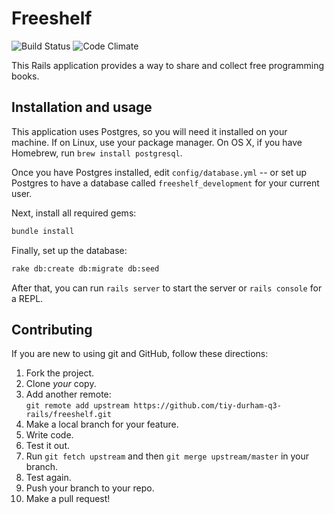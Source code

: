 # Freeshelf

![Build Status](https://travis-ci.org/tiy-durham-q3-rails/freeshelf.svg?branch=master)
![Code Climate](https://codeclimate.com/github/tiy-durham-q3-rails/freeshelf.png)

This Rails application provides a way to share and collect free programming books.

## Installation and usage

This application uses Postgres, so you will need it installed on your machine. If on Linux, use your package manager.
On OS X, if you have Homebrew, run `brew install postgresql`.

Once you have Postgres installed, edit `config/database.yml` -- or set up Postgres to have a database called 
`freeshelf_development` for your current user.

Next, install all required gems:

```sh
bundle install
```

Finally, set up the database:

```sh
rake db:create db:migrate db:seed
```

After that, you can run `rails server` to start the server or `rails console` for a REPL.

## Contributing

If you are new to using git and GitHub, follow these directions:

1. Fork the project.
2. Clone _your_ copy.
3. Add another remote:  
   `git remote add upstream https://github.com/tiy-durham-q3-rails/freeshelf.git`
4. Make a local branch for your feature.
5. Write code.
6. Test it out.
7. Run `git fetch upstream` and then `git merge upstream/master` in your branch.
8. Test again.
9. Push your branch to your repo.
10. Make a pull request!